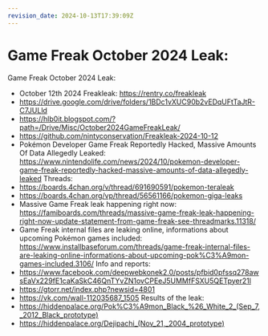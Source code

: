 ```yaml
---
revision_date: 2024-10-13T17:39:09Z
---
```

# Game Freak October 2024 Leak:
Game Freak October 2024 Leak:
* October 12th 2024 Freakleak: https://rentry.co/freakleak
* https://drive.google.com/drive/folders/1BDc1vXUC90b2vEDqUFtTaJtR-C7JULld
* https://hlb0it.blogspot.com/?path=/Drive/Misc/October2024GameFreakLeak/
* https://github.com/nintyconservation/Freakleak-2024-10-12
* Pokémon Developer Game Freak Reportedly Hacked, Massive Amounts Of Data Allegedly Leaked: https://www.nintendolife.com/news/2024/10/pokemon-developer-game-freak-reportedly-hacked-massive-amounts-of-data-allegedly-leaked
Threads:
* https://boards.4chan.org/v/thread/691690591/pokemon-teraleak
* https://boards.4chan.org/vp/thread/56561166/pokemon-giga-leaks
* Massive Game Freak leak happening right now: https://famiboards.com/threads/massive-game-freak-leak-happening-right-now-update-statement-from-game-freak-see-threadmarks.11318/
* Game Freak internal files are leaking online, informations about upcoming Pokémon games included: https://www.installbaseforum.com/threads/game-freak-internal-files-are-leaking-online-informations-about-upcoming-pok%C3%A9mon-games-included.3106/
Info and reports:
* https://www.facebook.com/deepwebkonek2.0/posts/pfbid0pfssq278awsEaVx229fE1caKaSkC46QnTYvZN1ovCPEeJ5UMMfFSXU5QETpyer21l
* https://gtorr.net/index.php?newsid=4801
* https://vk.com/wall-112035687_1505
Results of the leak:
* https://hiddenpalace.org/Pok%C3%A9mon_Black_%26_White_2_(Sep_7,_2012_Black_prototype)
* https://hiddenpalace.org/Dejipachi_(Nov_21,_2004_prototype)